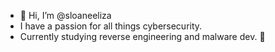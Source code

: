 - 👋 Hi, I’m @sloaneeliza 
- I have a passion for all things cybersecurity.
- Currently studying reverse engineering and malware dev. 🧐
